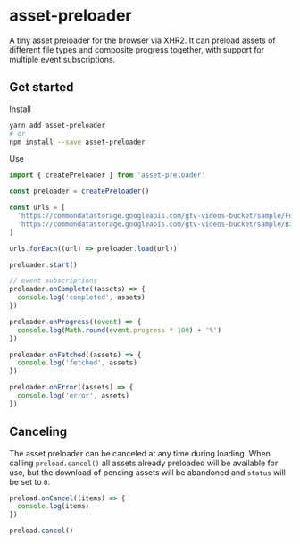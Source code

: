 <!-- infuser start title -->  
# asset-preloader  
<!-- infuser end title -->
<!-- infuser start description -->  
A tiny asset preloader for the browser via XHR2. It can preload assets of different file types and composite progress together, with support for multiple event subscriptions.  
<!-- infuser end description -->

## Get started

Install

```bash
yarn add asset-preloader
# or
npm install --save asset-preloader
```

Use

```typescript
import { createPreloader } from 'asset-preloader'

const preloader = createPreloader()

const urls = [
  'https://commondatastorage.googleapis.com/gtv-videos-bucket/sample/ForBiggerEscapes.mp4',
  'https://commondatastorage.googleapis.com/gtv-videos-bucket/sample/BigBuckBunny.mp4',
]

urls.forEach((url) => preloader.load(url))

preloader.start()

// event subscriptions
preloader.onComplete((assets) => {
  console.log('completed', assets)
})

preloader.onProgress((event) => {
  console.log(Math.round(event.progress * 100) + '%')
})

preloader.onFetched((assets) => {
  console.log('fetched', assets)
})

preloader.onError((assets) => {
  console.log('error', assets)
})
```

## Canceling

The asset preloader can be canceled at any time during loading. When calling `preload.cancel()` all assets already preloaded will be available for use, but the download of pending assets will be abandoned and `status` will be set to `0`.

```typescript
preload.onCancel((items) => {
  console.log(items)
})

preload.cancel()
```
